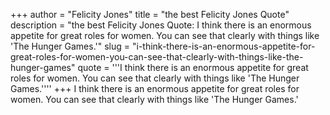 +++
author = "Felicity Jones"
title = "the best Felicity Jones Quote"
description = "the best Felicity Jones Quote: I think there is an enormous appetite for great roles for women. You can see that clearly with things like 'The Hunger Games.'"
slug = "i-think-there-is-an-enormous-appetite-for-great-roles-for-women-you-can-see-that-clearly-with-things-like-the-hunger-games"
quote = '''I think there is an enormous appetite for great roles for women. You can see that clearly with things like 'The Hunger Games.''''
+++
I think there is an enormous appetite for great roles for women. You can see that clearly with things like 'The Hunger Games.'
